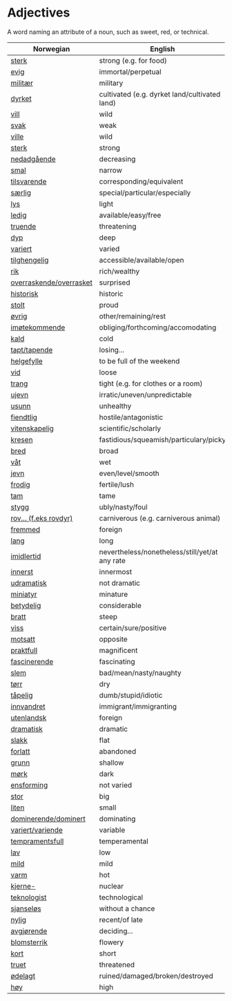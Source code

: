 # Adjectives

A word naming an attribute of a noun, such as sweet, red, or technical.

| Norwegian | English |
| --- | --- |
| [sterk](https://www.ordnett.no/search?language=no&phrase=sterk) | strong (e.g. for food) |
| [evig](https://www.ordnett.no/search?language=no&phrase=evig) | immortal/perpetual |
| [militær](https://www.ordnett.no/search?language=no&phrase=militær) | military |
| [dyrket](https://www.ordnett.no/search?language=no&phrase=dyrket) | cultivated (e.g. dyrket land/cultivated land) |
| [vill](https://www.ordnett.no/search?language=no&phrase=vill) | wild |
| [svak](https://www.ordnett.no/search?language=no&phrase=svak) | weak |
| [ville](https://www.ordnett.no/search?language=no&phrase=ville) | wild |
| [sterk](https://www.ordnett.no/search?language=no&phrase=sterk) | strong |
| [nedadgående](https://www.ordnett.no/search?language=no&phrase=nedadgående) | decreasing |
| [smal](https://www.ordnett.no/search?language=no&phrase=smal) | narrow |
| [tilsvarende](https://www.ordnett.no/search?language=no&phrase=tilsvarende) | corresponding/equivalent |
| [særlig](https://www.ordnett.no/search?language=no&phrase=særlig) | special/particular/especially |
| [lys](https://www.ordnett.no/search?language=no&phrase=lys) | light |
| [ledig](https://www.ordnett.no/search?language=no&phrase=ledig) | available/easy/free |
| [truende](https://www.ordnett.no/search?language=no&phrase=truende) | threatening |
| [dyp](https://www.ordnett.no/search?language=no&phrase=dyp) | deep |
| [variert](https://www.ordnett.no/search?language=no&phrase=variert) | varied |
| [tilghengelig](https://www.ordnett.no/search?language=no&phrase=tilghengelig) | accessible/available/open |
| [rik](https://www.ordnett.no/search?language=no&phrase=rik) | rich/wealthy |
| [overraskende/overrasket](https://www.ordnett.no/search?language=no&phrase=overraskende/overrasket) | surprised |
| [historisk](https://www.ordnett.no/search?language=no&phrase=historisk) | historic |
| [stolt](https://www.ordnett.no/search?language=no&phrase=stolt) | proud |
| [øvrig](https://www.ordnett.no/search?language=no&phrase=øvrig) | other/remaining/rest |
| [imøtekommende](https://www.ordnett.no/search?language=no&phrase=imøtekommende) | obliging/forthcoming/accomodating |
| [kald](https://www.ordnett.no/search?language=no&phrase=kald) | cold |
| [tapt/tapende](https://www.ordnett.no/search?language=no&phrase=tapt/tapende) | losing... |
| [helgefylle](https://www.ordnett.no/search?language=no&phrase=helgefylle) | to be full of the weekend |
| [vid](https://www.ordnett.no/search?language=no&phrase=vid) | loose |
| [trang](https://www.ordnett.no/search?language=no&phrase=trang) | tight (e.g. for clothes or a room) |
| [ujevn](https://www.ordnett.no/search?language=no&phrase=ujevn) | irratic/uneven/unpredictable |
| [usunn](https://www.ordnett.no/search?language=no&phrase=usunn) | unhealthy |
| [fiendtlig](https://www.ordnett.no/search?language=no&phrase=fiendtlig) | hostile/antagonistic |
| [vitenskapelig](https://www.ordnett.no/search?language=no&phrase=vitenskapelig) | scientific/scholarly |
| [kresen](https://www.ordnett.no/search?language=no&phrase=kresen) | fastidious/squeamish/particulary/picky |
| [bred](https://www.ordnett.no/search?language=no&phrase=bred) | broad |
| [våt](https://www.ordnett.no/search?language=no&phrase=våt) | wet |
| [jevn](https://www.ordnett.no/search?language=no&phrase=jevn) | even/level/smooth |
| [frodig](https://www.ordnett.no/search?language=no&phrase=frodig) | fertile/lush |
| [tam](https://www.ordnett.no/search?language=no&phrase=tam) | tame |
| [stygg](https://www.ordnett.no/search?language=no&phrase=stygg) | ubly/nasty/foul |
| [rov... (f.eks rovdyr)](https://www.ordnett.no/search?language=no&phrase=rov...%20(f.eks%20rovdyr)) | carniverous (e.g. carniverous animal) |
| [fremmed](https://www.ordnett.no/search?language=no&phrase=fremmed) | foreign |
| [lang](https://www.ordnett.no/search?language=no&phrase=lang) | long |
| [imidlertid](https://www.ordnett.no/search?language=no&phrase=imidlertid) | nevertheless/nonetheless/still/yet/at any rate |
| [innerst](https://www.ordnett.no/search?language=no&phrase=innerst) | innermost |
| [udramatisk](https://www.ordnett.no/search?language=no&phrase=udramatisk) | not dramatic |
| [miniatyr](https://www.ordnett.no/search?language=no&phrase=miniatyr) | minature |
| [betydelig](https://www.ordnett.no/search?language=no&phrase=betydelig) | considerable |
| [bratt](https://www.ordnett.no/search?language=no&phrase=bratt) | steep |
| [viss](https://www.ordnett.no/search?language=no&phrase=viss) | certain/sure/positive |
| [motsatt](https://www.ordnett.no/search?language=no&phrase=motsatt) | opposite |
| [praktfull](https://www.ordnett.no/search?language=no&phrase=praktfull) | magnificent |
| [fascinerende](https://www.ordnett.no/search?language=no&phrase=fascinerende) | fascinating |
| [slem](https://www.ordnett.no/search?language=no&phrase=slem) | bad/mean/nasty/naughty |
| [tørr](https://www.ordnett.no/search?language=no&phrase=tørr) | dry |
| [tåpelig](https://www.ordnett.no/search?language=no&phrase=tåpelig) | dumb/stupid/idiotic |
| [innvandret](https://www.ordnett.no/search?language=no&phrase=innvandret) | immigrant/immigranting |
| [utenlandsk](https://www.ordnett.no/search?language=no&phrase=utenlandsk) | foreign |
| [dramatisk](https://www.ordnett.no/search?language=no&phrase=dramatisk) | dramatic |
| [slakk](https://www.ordnett.no/search?language=no&phrase=slakk) | flat |
| [forlatt](https://www.ordnett.no/search?language=no&phrase=forlatt) | abandoned |
| [grunn](https://www.ordnett.no/search?language=no&phrase=grunn) | shallow |
| [mørk](https://www.ordnett.no/search?language=no&phrase=mørk) | dark |
| [ensforming](https://www.ordnett.no/search?language=no&phrase=ensforming) | not varied |
| [stor](https://www.ordnett.no/search?language=no&phrase=stor) | big |
| [liten](https://www.ordnett.no/search?language=no&phrase=liten) | small |
| [dominerende/dominert](https://www.ordnett.no/search?language=no&phrase=dominerende/dominert) | dominating |
| [variert/variende](https://www.ordnett.no/search?language=no&phrase=variert/variende) | variable |
| [tempramentsfull](https://www.ordnett.no/search?language=no&phrase=tempramentsfull) | temperamental |
| [lav](https://www.ordnett.no/search?language=no&phrase=lav) | low |
| [mild](https://www.ordnett.no/search?language=no&phrase=mild) | mild |
| [varm](https://www.ordnett.no/search?language=no&phrase=varm) | hot |
| [kjerne-](https://www.ordnett.no/search?language=no&phrase=kjerne-) | nuclear |
| [teknologist](https://www.ordnett.no/search?language=no&phrase=teknologist) | technological |
| [sjanseløs](https://www.ordnett.no/search?language=no&phrase=sjanseløs) | without a chance |
| [nylig](https://www.ordnett.no/search?language=no&phrase=nylig) | recent/of late |
| [avgjørende](https://www.ordnett.no/search?language=no&phrase=avgjørende) | deciding... |
| [blomsterrik](https://www.ordnett.no/search?language=no&phrase=blomsterrik) | flowery |
| [kort](https://www.ordnett.no/search?language=no&phrase=kort) | short |
| [truet](https://www.ordnett.no/search?language=no&phrase=truet) | threatened |
| [ødelagt](https://www.ordnett.no/search?language=no&phrase=ødelagt) | ruined/damaged/broken/destroyed |
| [høy](https://www.ordnett.no/search?language=no&phrase=høy) | high |

